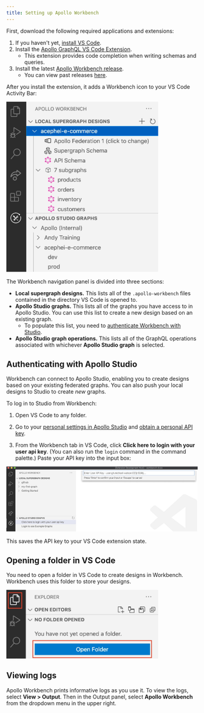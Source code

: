 ```yaml
---
title: Setting up Apollo Workbench
---
```


First, download the following required applications and extensions:

1. If you haven't yet, [install VS Code](https://code.visualstudio.com/download).
2. Install the [Apollo GraphQL VS Code Extension](https://marketplace.visualstudio.com/items?itemName=apollographql.vscode-apollo).
    * This extension provides code completion when writing schemas and queries.
3. Install the latest [Apollo Workbench release](https://marketplace.visualstudio.com/items?itemName=apollographql.apollo-workbench).
    * You can view past releases [here](https://github.com/apollographql/apollo-workbench-vscode/releases).

After you install the extension, it adds a Workbench icon to your VS Code Activity Bar:

<img class="screenshot" src="../images/workbench/activate-extension.jpg" alt="Workbench in Activity Bar" width="400" />

The Workbench navigation panel is divided into three sections:

* **Local supergraph designs.** This lists all of the `.apollo-workbench` files contained in the directory VS Code is opened to.
* **Apollo Studio graphs.** This lists all of the graphs you have access to in Apollo Studio. You can use this list to create a new design based on an existing graph.
    * To populate this list, you need to [authenticate Workbench with Studio](#authenticating-with-apollo-studio).
* **Apollo Studio graph operations.** This lists all of the GraphQL operations associated with whichever **Apollo Studio graph** is selected.

## Authenticating with Apollo Studio

Workbench can connect to Apollo Studio, enabling you to create designs based on your existing federated graphs. You can also push your local designs to Studio to create _new_ graphs.

To log in to Studio from Workbench:

1. Open VS Code to any folder.

2. Go to your [personal settings in Apollo Studio](https://studio.apollographql.com/user-settings) and [obtain a personal API key](https://www.apollographql.com/docs/studio/api-keys/#personal-api-keys).

3. From the Workbench tab in VS Code, click **Click here to login with your user api key**. (You can also run the `login` command in the command palette.) Paste your API key into the input box:

<img class="screenshot" src="../images/workbench/add-api-key.jpg" alt="Adding an API key to workbench" />

This saves the API key to your VS Code extension state.

## Opening a folder in VS Code

You need to open a folder in VS Code to create designs in Workbench. Workbench uses this folder to store your designs.

<img class="screenshot" src="../images/workbench/open-folder.jpg" alt="Opening a folder in VS Code" width="400" />

## Viewing logs

Apollo Workbench prints informative logs as you use it. To view the logs, select **View > Output**. Then in the Output panel, select **Apollo Workbench** from the dropdown menu in the upper right.
